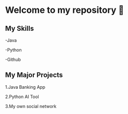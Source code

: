 # Welcome to my repository 🤩

## My Skills
-Java 

-Python 

-Github 

## My Major Projects
1.Java Banking App 

2.Python AI Tool 

3.My own social network 

